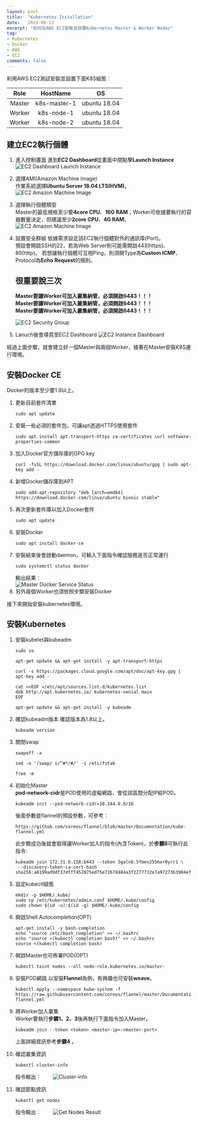 ```yaml
---
layout: post
title:  "Kubernetes Installation"
date:   2019-06-13
excerpt: "如何在AWS EC2安裝並設置Kubernetes Master & Worker Nodes"
tag:
- Kubernetes 
- Docker 
- AWS
- EC2 
comments: false
---
```


利用AWS EC2測試安裝並設置下面K8S組態︰

**Role**|**HostName**|**OS**
:-----:|:-----:|:-----:
Master|k8s-master-1|ubuntu 18.04
Worker|k8s-node-1|ubuntu 18.04
Worker|k8s-node-2|ubuntu 18.04

## 建立EC2執行個體
1. 進入控制畫面
   進到**EC2 Dashboard**從畫面中間點擊**Launch Instance**       
   ![EC2 Dashboard Launch Instance](https://github.com/kisekitw/kisekitw.github.io/blob/master/assets/img/1080613/DashboardLaunchInstance.png?raw=true)

2. 選擇AMI(Amazon Machine Image)     
   作業系統選擇**Ubuntu Server 18.04 LTS(HVM)**。
   ![EC2 Amazon Machine Image](https://github.com/kisekitw/kisekitw.github.io/blob/master/assets/img/1080613/chooseAMI.png?raw=true)

3. 選擇執行個體類型     
   Master的最低規格至少要**4core CPU**、**16G RAM**；Worker可依據要執行的容器數量決定，但建議至少**2core CPU**、**4G RAM**。
   ![EC2 Amazon Machine Image](https://github.com/kisekitw/kisekitw.github.io/blob/master/assets/img/1080613/ChooseInstanceType.png?raw=true)

4. 設置安全群組
   依據需求設定該EC2執行個體對外的通訊埠(Port)。   
   預設會開啟SSH的22，若為Web Server則可能需開啟443(https)、80(http)。
   若想讓執行個體可互相Ping，則須開Type為**Custom ICMP**、Protocol為**Echo Request**的規則。
   
   ## 很重要說三次   
   **Master要讓Worker可加入叢集納管，必須開啟6443！！！**   
   **Master要讓Worker可加入叢集納管，必須開啟6443！！！**   
   **Master要讓Worker可加入叢集納管，必須開啟6443！！！**   

   ![EC2 Security Group](https://github.com/kisekitw/kisekitw.github.io/blob/master/assets/img/1080613/securityGroup.png?raw=true)

5. Lanuch後會導頁至EC2 Dashboard
    ![EC2 Instance Dashboard](https://github.com/kisekitw/kisekitw.github.io/blob/master/assets/img/1080613/EC2Dashboard.png?raw=true)

經過上面步驟，就會建立好一個Master與兩個Worker，接著在Master安裝K8S運行環境。

## 安裝Docker CE
Docker的版本至少要1.9以上。    

1. 更新目前套件清單    
   ```
   sudo apt update
   ```
2. 安裝一些必須的套件包，可讓apt透過HTTPS使用套件   
   ```
   sudo apt install apt-transport-https ca-certificates curl software-properties-common
   ```
3. 加入Docker官方儲存庫的GPG key    
   ```
   curl -fsSL https://download.docker.com/linux/ubuntu/gpg | sudo apt-key add -
   ```
4. 新增Docker儲存庫到APT   
   ```
   sudo add-apt-repository "deb [arch=amd64] https://download.docker.com/linux/ubuntu bionic stable"
   ```
5. 再次更新套件庫以加入Docker套件    
   ```
   sudo apt update
   ```
6. 安裝Docker    
   ```
   sudo apt install docker-ce
   ```
7. 安裝結束後會啟動daemon，可輸入下面指令確認服務是否正常運行    
   ```
   sudo systemctl status docker
   ```
   輸出結果︰     
       ![Master Docker Service Status](https://github.com/kisekitw/kisekitw.github.io/blob/master/assets/img/1080613/MasterDockerServiceStatus.png?raw=true)
8. 另外兩個Worker也須依照步驟安裝Docker

接下來開始安裝kubernetes環境。

## 安裝Kubernetes    
1. 安裝kubelet與kubeadm    

    ```
    sudo su   

    apt-get update && apt-get install -y apt-transport-https   

    curl -s https://packages.cloud.google.com/apt/doc/apt-key.gpg | apt-key add -        

    cat <<EOF >/etc/apt/sources.list.d/kubernetes.list
    deb http://apt.kubernetes.io/ kubernetes-xenial main
    EOF    

    apt-get update && apt-get install -y kubeadm     

    ```   

2. 確認kubeadm版本
確認版本為1.8以上。    

    ```
    kubeadm version
    ```   

3. 關閉swap   
   
   ```   
   swapoff -a   

   sed -e '/swap/ s/^#*/#/' -i /etc/fstab   

   free -m   

   ```   

4. 初始化Master   
   **pod-network-cidr**是POD使用的虛擬網路，會從該區間分配IP給POD。   
   ```   
   kubeadm init --pod-network-cidr=10.244.0.0/16   
   ```     
   後面參數是flannel的預設參數，可參考︰   
   ```
   https://github.com/coreos/flannel/blob/master/Documentation/kube-flannel.yml
   ```  

   此步驟成功後就會取得讓Worker加入的指令(內含Token)，於**步驟8**可執行此指令:   
   ```   
   kubeadm join 172.31.8.158:6443 --token 3galn6.5fmev255mxr0yrr1 \
    --discovery-token-ca-cert-hash sha256:a8199ad9df17dfff452075ed75e7267d484a3f2277732e7a97273b3904ef6b09
   ```   

5. 設定kubectl組態
   ```   
   mkdir -p $HOME/.kube/   
   sudo cp /etc/kubernetes/admin.conf $HOME/.kube/config   
   sudo chown $(id -u):$(id -g) $HOME/.kube/config
   ```   

6. 開啟Shell Autocompletion(OPT)   
   ```   
   apt-get install -y bash-completion   
   echo "source /etc/bash_completion" >> ~/.bashrc   
   echo "source <(kubectl completion bash)" >> ~/.bashrc   
   source <(kubectl completion bash)
   ```   
7. 開啟Master也可佈署POD(OPT)   
   ```   
   kubectl taint nodes --all node-role.kubernetes.io/master-   
   ```   
8. 安裝POD網路
   以安裝**Flannel**為例，有興趣也可安裝**weave**。   
   ```   
   kubectl apply --namespace kube-system -f https://raw.githubusercontent.com/coreos/flannel/master/Documentation/kube-flannel.yml
   ```   
9.  將Worker加入叢集   
    Worker要執行**步驟1、2、3**後再執行下面指令加入Master。   
    ```  
    kubeadm join --token <token> <master-ip>:<master-port>
    ```  
    上面詳細資訊參考**步驟4** 。

10. 確認叢集資訊
    ```   
    kubectl cluster-info
    ```   
    指令輸出︰　　
    ![Cluster-info](https://github.com/kisekitw/kisekitw.github.io/blob/master/assets/img/1080613/cluster-info.png?raw=true)

11. 確認節點資訊   
    ```   
    kubectl get nodes
    ```  
    指令輸出︰　　
    ![Get Nodes Result](https://github.com/kisekitw/kisekitw.github.io/blob/master/assets/img/1080613/GetNodes.png?raw=true)

